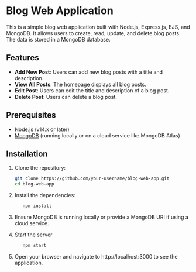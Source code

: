 # Blog Web Application

This is a simple blog web application built with Node.js, Express.js, EJS, and MongoDB. It allows users to create, read, update, and delete blog posts. The data is stored in a MongoDB database.

## Features

- **Add New Post**: Users can add new blog posts with a title and description.
- **View All Posts**: The homepage displays all blog posts.
- **Edit Post**: Users can edit the title and description of a blog post.
- **Delete Post**: Users can delete a blog post.

## Prerequisites

- [Node.js](https://nodejs.org/) (v14.x or later)
- [MongoDB](https://www.mongodb.com/) (running locally or on a cloud service like MongoDB Atlas)

## Installation

1. Clone the repository:

   ```bash
   git clone https://github.com/your-username/blog-web-app.git
   cd blog-web-app

2. Install the dependencies:

   ```bash
      npm install

3. Ensure MongoDB is running locally or provide a MongoDB URI if using a cloud service.

4. Start the server
   ```bash
      npm start

5. Open your browser and navigate to http://localhost:3000 to see the application.
